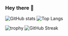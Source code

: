 ### Hey there 👋

![GitHub stats](https://github-readme-stats.vercel.app/api?username=pingvin12&theme=gotham&show_icons=true&count_private=true&hide_title=true&hide_border=true)
![Top Langs](https://github-readme-stats.vercel.app/api/top-langs/?username=pingvin12&layout=default&theme=gotham&hide=html&hide_border=true&card_width=330)

![trophy](https://github-profile-trophy.vercel.app/?username=pingvin12&theme=onestar&no-frame=true&column=3&row=2)
![GitHub Streak](http://github-readme-streak-stats.herokuapp.com?user=pingvin12&theme=gotham&hide_border=true&date_format=M%20j%5B%2C%20Y%5D)
